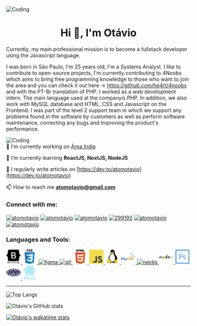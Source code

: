 <img align="center" alt="Coding" src="https://miro.medium.com/max/1000/1*iH6TbcAWnyxB12YYSFDUMQ.jpeg">
<h1 align="center">Hi 👋, I'm Otávio</h1>

Currently, my main professional mission is to become a fullstack developer using the Javascript language. 

I was born in São Paulo, I'm 25 years old, I'm a Systems Analyst. I like to contribute to open-source projects, I'm currently contributing to 4Noobs which aims to bring free programming knowledge to those who want to join the area and you can check it out here -> https://github.com/he4rt/4noobs and with the PT-Br translation of PHP. I worked as a web development intern. The main language used at the companyis PHP. In addition, we also work with MySQL database and HTML, CSS and Javascript on the Frontend. I was part of the level 2 support team in which we support any problems found in the software by customers as well as perform software maintenance, correcting any bugs and improving the product's performance. 

<img align="right" alt="Coding" width="600" src="https://data.whicdn.com/images/271624292/original.gif">


---

🔭 I’m currently working on [Área Indie](https://www.areaindie.tech/)

🌱 I’m currently learning **ReactJS, NextJS, NodeJS**

📝 I regularly write articles on [https://dev.to/atomotavio](https://dev.to/atomotavio)

📫 How to reach me **atomotavio@gmail.com**

<h3 align="left">Connect with me:</h3>
<p align="left">
<a href="https://dev.to/atomotavio" target="blank"><img align="center" src="https://raw.githubusercontent.com/rahuldkjain/github-profile-readme-generator/master/src/images/icons/Social/devto.svg" alt="atomotavio" height="30" width="40" /></a>
<a href="https://twitter.com/atomotavio" target="blank"><img align="center" src="https://raw.githubusercontent.com/rahuldkjain/github-profile-readme-generator/master/src/images/icons/Social/twitter.svg" alt="atomotavio" height="30" width="40" /></a>
<a href="https://linkedin.com/in/atomotavio" target="blank"><img align="center" src="https://raw.githubusercontent.com/rahuldkjain/github-profile-readme-generator/master/src/images/icons/Social/linked-in-alt.svg" alt="atomotavio" height="30" width="40" /></a>
<a href="https://stackoverflow.com/users/299192" target="blank"><img align="center" src="https://raw.githubusercontent.com/rahuldkjain/github-profile-readme-generator/master/src/images/icons/Social/stack-overflow.svg" alt="299192" height="30" width="40" /></a>
<a href="https://instagram.com/atomotavio" target="blank"><img align="center" src="https://raw.githubusercontent.com/rahuldkjain/github-profile-readme-generator/master/src/images/icons/Social/instagram.svg" alt="atomotavio" height="30" width="40" /></a>
<a href="https://www.youtube.com/c/atomotavio" target="blank"><img align="center" src="https://raw.githubusercontent.com/rahuldkjain/github-profile-readme-generator/master/src/images/icons/Social/youtube.svg" alt="atomotavio" height="30" width="40" /></a>
</p>

<h3 align="left">Languages and Tools:</h3>
<p align="left"> <a href="https://getbootstrap.com" target="_blank" rel="noreferrer"> <img src="https://raw.githubusercontent.com/devicons/devicon/master/icons/bootstrap/bootstrap-plain-wordmark.svg" alt="bootstrap" width="40" height="40"/> </a> <a href="https://www.w3schools.com/css/" target="_blank" rel="noreferrer"> <img src="https://raw.githubusercontent.com/devicons/devicon/master/icons/css3/css3-original-wordmark.svg" alt="css3" width="40" height="40"/> </a> <a href="https://www.figma.com/" target="_blank" rel="noreferrer"> <img src="https://www.vectorlogo.zone/logos/figma/figma-icon.svg" alt="figma" width="40" height="40"/> </a> <a href="https://git-scm.com/" target="_blank" rel="noreferrer"> <img src="https://www.vectorlogo.zone/logos/git-scm/git-scm-icon.svg" alt="git" width="40" height="40"/> </a> <a href="https://www.w3.org/html/" target="_blank" rel="noreferrer"> <img src="https://raw.githubusercontent.com/devicons/devicon/master/icons/html5/html5-original-wordmark.svg" alt="html5" width="40" height="40"/> </a> <a href="https://developer.mozilla.org/en-US/docs/Web/JavaScript" target="_blank" rel="noreferrer"> <img src="https://raw.githubusercontent.com/devicons/devicon/master/icons/javascript/javascript-original.svg" alt="javascript" width="40" height="40"/> </a> <a href="https://www.linux.org/" target="_blank" rel="noreferrer"> <img src="https://raw.githubusercontent.com/devicons/devicon/master/icons/linux/linux-original.svg" alt="linux" width="40" height="40"/> </a> <a href="https://www.mysql.com/" target="_blank" rel="noreferrer"> <img src="https://raw.githubusercontent.com/devicons/devicon/master/icons/mysql/mysql-original-wordmark.svg" alt="mysql" width="40" height="40"/> </a> <a href="https://nextjs.org/" target="_blank" rel="noreferrer"> <img src="https://cdn.worldvectorlogo.com/logos/nextjs-2.svg" alt="nextjs" width="40" height="40"/> </a> <a href="https://nodejs.org" target="_blank" rel="noreferrer"> <img src="https://raw.githubusercontent.com/devicons/devicon/master/icons/nodejs/nodejs-original-wordmark.svg" alt="nodejs" width="40" height="40"/> </a> <a href="https://www.photoshop.com/en" target="_blank" rel="noreferrer"> <img src="https://raw.githubusercontent.com/devicons/devicon/master/icons/photoshop/photoshop-line.svg" alt="photoshop" width="40" height="40"/> </a> <a href="https://www.php.net" target="_blank" rel="noreferrer"> <img src="https://raw.githubusercontent.com/devicons/devicon/master/icons/php/php-original.svg" alt="php" width="40" height="40"/> </a> <a href="https://reactjs.org/" target="_blank" rel="noreferrer"> <img src="https://raw.githubusercontent.com/devicons/devicon/master/icons/react/react-original-wordmark.svg" alt="react" width="40" height="40"/> </a> </p>

---

![Top Langs](https://github-readme-stats.vercel.app/api/top-langs/?username=atomotavio&layout=compact&theme=radical&hide_border=true&hide_title=true)

![Otávio's GitHub stats](https://github-readme-stats.vercel.app/api?username=atomotavio&show_icons=true&theme=radical&count_private=true&hide_border=true&hide_title=true)

[![Otávio's wakatime stats](https://github-readme-stats.vercel.app/api/wakatime?username=atomotavio&theme=radical&hide_border=true)](https://github.com/anuraghazra/github-readme-stats)


